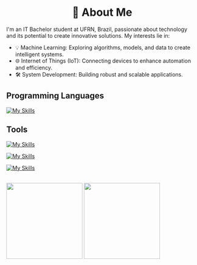 <h1 align="center">
👋 About Me
</h1>

I'm an IT Bachelor student at UFRN, Brazil, passionate about technology and its potential to create innovative solutions. 
My interests lie in:

- 💡 Machine Learning: Exploring algorithms, models, and data to create intelligent systems.
- 🌐 Internet of Things (IoT): Connecting devices to enhance automation and efficiency.
- 🛠️ System Development: Building robust and scalable applications.

## Programming Languages
[![My Skills](https://skillicons.dev/icons?i=py,ts,js,java)]()

## Tools
[![My Skills](https://skillicons.dev/icons?i=git,docker)]()

[![My Skills](https://skillicons.dev/icons?i=spring,django,nodejs,react)]()

[![My Skills](https://skillicons.dev/icons?i=mysql,mongo)]()


<br />

<div> 
  <img height="200px" src="https://github-readme-stats.vercel.app/api/top-langs/?username=danieln0bre&langs_count=10&hide=vue,html,css&layout=compact&show_icons=true&theme=github_dark">
  <img height="200px" src="https://github-readme-stats.vercel.app/api?username=danieln0bre&show_icons=true&theme=github_dark">
</div>
